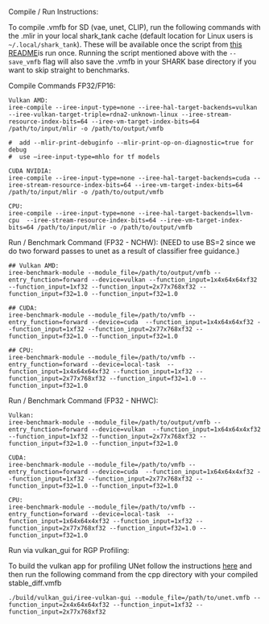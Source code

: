 Compile / Run Instructions:

To compile .vmfb for SD (vae, unet, CLIP), run the following commands with the .mlir in your local shark_tank cache (default location for Linux users is `~/.local/shark_tank`). These will be available once the script from [this README](https://github.com/nod-ai/SHARK/blob/main/shark/examples/shark_inference/stable_diffusion/README.md)is run once.
Running the script mentioned above with the `--save_vmfb` flag will also save the .vmfb in your SHARK base directory if you want to skip straight to benchmarks.

Compile Commands FP32/FP16: 

```shell
Vulkan AMD: 
iree-compile --iree-input-type=none --iree-hal-target-backends=vulkan --iree-vulkan-target-triple=rdna2-unknown-linux --iree-stream-resource-index-bits=64 --iree-vm-target-index-bits=64 /path/to/input/mlir -o /path/to/output/vmfb

#  add --mlir-print-debuginfo --mlir-print-op-on-diagnostic=true for debug
#  use –iree-input-type=mhlo for tf models

CUDA NVIDIA:
iree-compile --iree-input-type=none --iree-hal-target-backends=cuda --iree-stream-resource-index-bits=64 --iree-vm-target-index-bits=64 /path/to/input/mlir -o /path/to/output/vmfb

CPU:
iree-compile --iree-input-type=none --iree-hal-target-backends=llvm-cpu  --iree-stream-resource-index-bits=64 --iree-vm-target-index-bits=64 /path/to/input/mlir -o /path/to/output/vmfb
```



Run / Benchmark Command (FP32 - NCHW):
(NEED to use BS=2 since we do two forward passes to unet as a result of classifier free guidance.)

```shell
## Vulkan AMD:
iree-benchmark-module --module_file=/path/to/output/vmfb --entry_function=forward --device=vulkan --function_input=1x4x64x64xf32 --function_input=1xf32 --function_input=2x77x768xf32 --function_input=f32=1.0 --function_input=f32=1.0

## CUDA:
iree-benchmark-module --module_file=/path/to/vmfb --entry_function=forward --device=cuda  --function_input=1x4x64x64xf32 --function_input=1xf32 --function_input=2x77x768xf32 --function_input=f32=1.0 --function_input=f32=1.0

## CPU:
iree-benchmark-module --module_file=/path/to/vmfb --entry_function=forward --device=local-task  --function_input=1x4x64x64xf32 --function_input=1xf32 --function_input=2x77x768xf32 --function_input=f32=1.0 --function_input=f32=1.0

```


Run / Benchmark Command (FP32 - NHWC):

```shell
Vulkan:
iree-benchmark-module --module_file=/path/to/output/vmfb --entry_function=forward --device=vulkan  --function_input=1x64x64x4xf32 --function_input=1xf32 --function_input=2x77x768xf32 --function_input=f32=1.0 --function_input=f32=1.0

CUDA:
iree-benchmark-module --module_file=/path/to/vmfb --entry_function=forward --device=cuda  --function_input=1x64x64x4xf32 --function_input=1xf32 --function_input=2x77x768xf32 --function_input=f32=1.0 --function_input=f32=1.0

CPU:
iree-benchmark-module --module_file=/path/to/vmfb --entry_function=forward --device=local-task  --function_input=1x64x64x4xf32 --function_input=1xf32 --function_input=2x77x768xf32 --function_input=f32=1.0 --function_input=f32=1.0
```

Run via vulkan_gui for RGP Profiling:

To build the vulkan app for profiling UNet follow the instructions [here](https://github.com/nod-ai/SHARK/tree/main/cpp) and then run the following command from the cpp directory with your compiled stable_diff.vmfb
```shell
./build/vulkan_gui/iree-vulkan-gui --module_file=/path/to/unet.vmfb --function_input=2x4x64x64xf32 --function_input=1xf32 --function_input=2x77x768xf32
```
